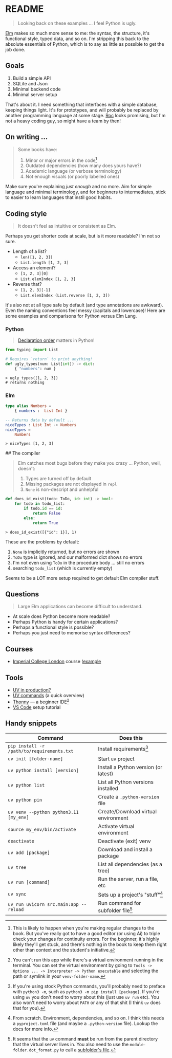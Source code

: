 # README

> Looking back on these examples ... I feel Python is ugly.

[Elm](https://elm-lang.org/) makes so much more sense to me: the syntax, the structure, it's functional style, typed data, and so on. I'm stripping this back to the absolute essentials of Python, which is to say as little as possible to get the job done.


## Goals

1. Build a simple API
2. SQLite and Json
3. Minimal backend code
4. Minimal server setup

That's about it. I need something that interfaces with a simple database, keeping things light. It's for prototypes, and will probably be replaced by another programming language at some stage. [Roc](https://www.roc-lang.org/) looks promising, but I'm not a heavy coding guy, so might have a team by then!


## On writing ...

> Some books have:
> 1. Minor or major errors in the code[^1]
> 2. Outdated dependencies (how many does yours have?)
> 3. Academic language (or verbose terminology)
> 4. Not enough visuals (or poorly labelled ones)

Make sure you're explaining _just enough_ and no more. Aim for simple language and minimal terminology, and for beginners to intermediates, stick to easier to learn languages that instil good habits.


## Coding style

> It doesn't feel as intuitive or consistent as Elm.

Perhaps you get shorter code at scale, but is it more readable? I'm not so sure.

- Length of a list?
    - `len([1, 2, 3])`
    - `List.length [1, 2, 3]`
- Access an element?
    - `[1, 2, 3][0]`
    - `List.elemIndex [1, 2, 3]`
- Reverse that?
    - `[1, 2, 3][-1]`
    - `List.elemIndex (List.reverse [1, 2, 3])`

It's also not at all type safe by default (and type annotations are awkward). Even the naming conventions feel messy (capitals and lowercase)! Here are some examples and comparisons for Python versus Elm Lang.

### Python

> [Declaration order](https://stackoverflow.com/a/758197) matters in Python!

```python
from typing import List

# Requires `return` to print anything!
def ugly_types(num: List[int]) -> dict:
    { "numbers": num } 
```
```terminal
> ugly_types([1, 2, 3])
# returns nothing

```

### Elm 

```elm
type alias Numbers =
    { numbers :  List Int }

-- Returns data by default ...
niceTypes : List Int -> Numbers
niceTypes =
    Numbers
```
```terminal
> niceTypes [1, 2, 3]
```


## The compiler

> Elm catches most bugs before they make you crazy ...
> Python, well, doesn't:
> 
> 1. Types are turned off by default
> 2. Missing packages are not displayed in `repl`
> 3. `None` is non-descript and unhelpful

```python
def does_id_exist(todo: ToDo, id: int) -> bool:
    for todo in todo_list:
        if todo.id == id:
            return False
        else:
            return True
```
```terminal
> does_id_exist([{"id": 1}], 1)
```

These are the problems by default:

1. `None` is implicitly returned, but no errors are shown
2. `ToDo` type is ignored, and our malformed dict shows no errors
3. I'm not even using `ToDo` in the procedure body ... still no errors
4.  searching `todo_list` (which is currently empty)

Seems to be a LOT more setup required to get default Elm compiler stuff.


## Questions

> Large Elm applications can become difficult to understand.

- At scale does Python become more readable?
- Perhaps Python is handy for certain applications?
- Perhaps a functional style is possible?
- Perhaps you just need to memorise syntax differences?


## Courses

- [Imperial College London](https://python.pages.doc.ic.ac.uk/2021/materials.html) course 
([example](https://python.pages.doc.ic.ac.uk/lessons/core05/07-style/03-docstring.html)


## Tools

- [UV in production?](https://pythonspeed.com/articles/uv-python-production/)
- [UV commands](https://docs.astral.sh/uv/reference/cli/) (a quick overview)
- [Thonny](https://thonny.org/) — a beginner IDE[^2]
- [VS Code](https://code.visualstudio.com/docs/python/python-tutorial) setup tutorial


## Handy snippets

| Command                                    | Does this                            |
| ------------------------------------------ | -------------------------------------|
| `pip install -r /path/to/requirements.txt` | Install requirements[^3]             |
| `uv init [folder-name]`                    | Start `uv` project                   |
| `uv python install [version]`              | Install a Python version (or latest) |
| `uv python list`                           | List all Python versions installed   |
| `uv python pin`                            | Create a `.python-version` file      |
| `uv venv --python python3.11 [my_env]`     | Create/Download virtual environment  |
| `source my_env/bin/activate`               | Activate virtual environment         |
| `deactivate`                               | Deactivate (exit) venv               |
| `uv add [package]`                         | Download and install a package       |
| `uv tree`                                  | List all dependencies (as a tree)    |
| `uv run [command]`                         | Run the server, run a file, etc      |
| `uv sync`                                  | Sets up a project's "stuff"[^4]      |
| `uv run uvicorn src.main:app --reload`     | Run command for subfolder file[^5]   |


[^1]: This is likely to happen when you're making regular changes to the book. But you've really got to have a good editor (or using Ai) to triple check your changes for continuity errors. For the beginner, it's highly likely they'll get stuck, and there's nothing in the book to keep them right other than context and the student's initiative.

[^2]: You can't run this app while there's a virtual environment running in the terminal. You can set the virtual environment by going to `Tools -> Options ... -> Interpreter -> Python executable` and selecting the path or symlink in your `venv-folder-name`.

[^3]: If you're using stock Python commands, you'll probably need to preface with `python3 -m`, such as `python3 -m pip install [package]`. If you're using `uv` you don't need to worry about this (just use `uv run` etc). You also won't need to worry about `PATH` or any of that shit (I think `uv` does that for you).

[^4]: From scratch. Environment, dependencies, and so on. I think this needs a `pyproject.toml` file (and maybe a `.python-version` file). Lookup the docs for more info.

[^5]: It seems that the `uv` command **must** be run from the parent directory that the virtual server lives in. You also need to use the `module-folder.dot_format.py` to call a [subfolder's file](https://stackoverflow.com/a/62934660).
